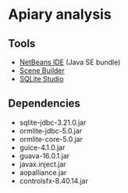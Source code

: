 # Apiary analysis

## Tools

* [NetBeans IDE](https://netbeans.org/downloads/) (Java SE bundle)
* [Scene Builder](http://gluonhq.com/products/scene-builder/)
* [SQLite Studio](https://sqlitestudio.pl/index.rvt)

## Dependencies

* sqlite-jdbc-3.21.0.jar
* ormlite-jdbc-5.0.jar
* ormlite-core-5.0.jar
* guice-4.1.0.jar
* guava-16.0.1.jar
* javax.inject.jar
* aopalliance.jar
* controlsfx-8.40.14.jar
